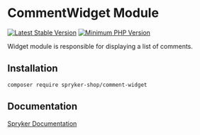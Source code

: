 # CommentWidget Module
[![Latest Stable Version](https://poser.pugx.org/spryker-shop/comment-widget/v/stable.svg)](https://packagist.org/packages/spryker-shop/comment-widget)
[![Minimum PHP Version](https://img.shields.io/badge/php-%3E%3D%207.3-8892BF.svg)](https://php.net/)

Widget module is responsible for displaying a list of comments.

## Installation

```
composer require spryker-shop/comment-widget
```

## Documentation

[Spryker Documentation](https://academy.spryker.com/developing_with_spryker/module_guide/modules.html)
